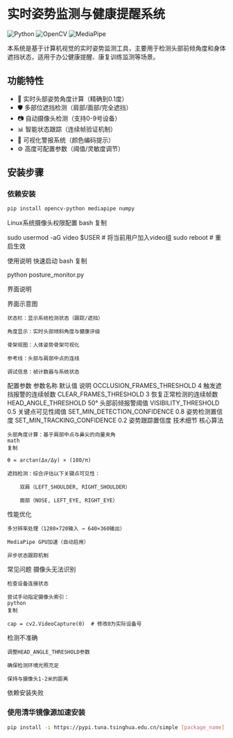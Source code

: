 # 实时姿势监测与健康提醒系统

![Python](https://img.shields.io/badge/Python-3.8%2B-blue)
![OpenCV](https://img.shields.io/badge/OpenCV-4.5%2B-orange)
![MediaPipe](https://img.shields.io/badge/MediaPipe-0.10%2B-green)

本系统是基于计算机视觉的实时姿势监测工具，主要用于检测头部前倾角度和身体遮挡状态，适用于办公健康提醒、康复训练监测等场景。

## 功能特性

- 🎯 实时头部姿势角度计算（精确到0.1度）
- 🛡️ 多部位遮挡检测（肩部/面部/完全遮挡）
- 📷 自动摄像头检测（支持0-9号设备）
- 📊 智能状态跟踪（连续帧验证机制）
- 🚨 可视化警报系统（颜色编码提示）
- ⚙️ 高度可配置参数（阈值/灵敏度调节）

## 安装步骤

### 依赖安装
```bash
pip install opencv-python mediapipe numpy
```

Linux系统摄像头权限配置
bash
复制

sudo usermod -aG video $USER  # 将当前用户加入video组
sudo reboot  # 重启生效

使用说明
快速启动
bash
复制

python posture_monitor.py

界面说明

界面示意图

    状态栏：显示系统检测状态（跟踪/遮挡）

    角度显示：实时头部倾斜角度与健康评级

    骨架视图：人体姿势骨架可视化

    参考线：头部与肩部中点的连线

    调试信息：帧计数器与系统状态

配置参数
参数名称	默认值	说明
OCCLUSION_FRAMES_THRESHOLD	4	触发遮挡报警的连续帧数
CLEAR_FRAMES_THRESHOLD	3	恢复正常检测的连续帧数
HEAD_ANGLE_THRESHOLD	50°	头部前倾报警阈值
VISIBILITY_THRESHOLD	0.5	关键点可见性阈值
SET_MIN_DETECTION_CONFIDENCE	0.8	姿势检测置信度
SET_MIN_TRACKING_CONFIDENCE	0.2	姿势跟踪置信度
技术细节
核心算法

    头部角度计算：基于肩部中点与鼻尖的向量夹角
    math
    复制

    θ = arctan(Δx/Δy) × (180/π)

    遮挡检测：综合评估以下关键点可见性：

        双肩（LEFT_SHOULDER, RIGHT_SHOULDER）

        面部（NOSE, LEFT_EYE, RIGHT_EYE）

性能优化

    多分辨率处理（1280×720输入 → 640×360输出）

    MediaPipe GPU加速（自动启用）

    异步状态跟踪机制

常见问题
摄像头无法识别

    检查设备连接状态

    尝试手动指定摄像头索引：
    python
    复制

    cap = cv2.VideoCapture(0)  # 修改0为实际设备号

检测不准确

    调整HEAD_ANGLE_THRESHOLD参数

    确保检测环境光照充足

    保持与摄像头1-2米的距离

依赖安装失败

### 使用清华镜像源加速安装
``` bash
pip install -i https://pypi.tuna.tsinghua.edu.cn/simple [package_name]
```
